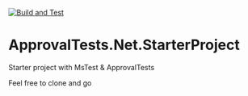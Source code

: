 [![Build and Test](../../actions/workflows/test.yml/badge.svg)](../../actions/workflows/test.yml)

# ApprovalTests.Net.StarterProject
Starter project with MsTest &amp; ApprovalTests

Feel free to clone and go
